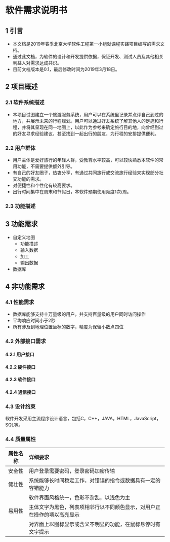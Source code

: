 # 软件需求说明书
## 1 引言
* 本文档是2019年春季北京大学软件工程第一小组就课程实践项目编写的需求文档。
* 通过此文档，为软件的设计和开发提供依据，保证开发、测试人员及其他相关利益人对需求达成共识。
* 目前文档版本是0.1，最后修改时间为2019年3月18日。
## 2 项目概述
### 2.1 软件系统描述
* 本项目试图建立一个旅游服务系统，用户可以在系统里记录并点评自己到过的地方，并展示未来的行程规划。用户可以通过好友系统了解其他人的足迹和行程，并将其呈现在同一地图上，以此作为参考来确定旅行目的地，向曾经到过的好友寻求经验建议，甚至找到一起出行的朋友，为行程的安排提供便利。
### 2.2 用户群体
* 用户主体是爱好旅行的年轻人群，受教育水平较高，可以较快熟悉本软件的常用功能，不需要提供额外引导。
* 有自己的好友圈子，热衷分享，有通过共同旅行或交流旅行经验来实现部分社交功能的需求。
* 对便捷性和个性化有较高要求。
* 出行时间集中在周末和节假日，本软件预期使用频度1次/周。
### 2.3 功能描述

## 3 功能需求
* 自定义地图
  * 功能描述
  * 输入数据
  * 加工
  * 输出数据
* 数据库
## 4 非功能需求
### 4.1 性能需求
* 数据库能够支持十万量级的用户，并支持百量级的用户同时访问操作
* 平均响应时间小于2秒
* 所有涉及到地理位置坐标的数字，精度为保留小数点四位
### 4.2 外部接口需求
#### 4.2.1 用户接口

#### 4.2.2 硬件接口

#### 4.2.3 软件接口

#### 4.2.4 通信接口

### 4.3 设计约束
软件开发采用主流程序设计语言，包括C，C++，JAVA，HTML，JavaScript，SQL等。
### 4.4 质量属性
|属性名称|详细要求|
|:---:|:---|
|安全性|用户登录需要密码，登录密码加密传输|
|健壮性|系统能够长时间稳定工作，对错误的指令或数据具有一定的容错能力|
||软件界面风格统一，色彩不杂乱，以浅色为主|
|易用性|主体文字为黑色，列表项相邻行以不同颜色显示，对用户正在操作的项以高亮显示|
||对界面上以图标显示或含义不明显的功能，在鼠标悬停时有文字提示|
